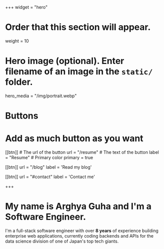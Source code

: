 +++
widget = "hero"
# Order that this section will appear.
weight = 10

# Hero image (optional). Enter filename of an image in the `static/` folder.
hero_media = "/img/portrait.webp"

# Buttons
# Add as much button as you want
[[btn]]
	# The url of the button
  url = "/resume"
	# The text of the button
  label = "Resume"
	# Primary color
	primary = true

[[btn]]
  url = "/blog"
  label = 'Read my blog'


[[btn]]
  url = "#contact"
  label = 'Contact me'

+++

# My name is **Arghya Guha** and I'm a **Software Engineer**.

I'm a full-stack software engineer with over **8 years** of experience building enterprise web applications, currently coding backends and APIs for the data science division of one of Japan's top tech giants.
